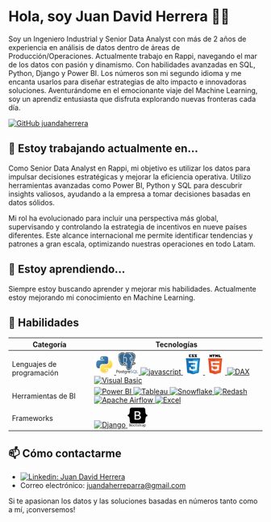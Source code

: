 # Hola, soy Juan David Herrera 👋🏻

Soy un Ingeniero Industrial y Senior Data Analyst con más de 2 años de experiencia en análisis de datos dentro de áreas de Producción/Operaciones. Actualmente trabajo en Rappi, navegando el mar de los datos con pasión y dinamismo. Con habilidades avanzadas en SQL, Python, Django y Power BI. Los números son mi segundo idioma y me encanta usarlos para diseñar estrategias de alto impacto e innovadoras soluciones. Aventurándome en el emocionante viaje del Machine Learning, soy un aprendiz entusiasta que disfruta explorando nuevas fronteras cada día.


[![GitHub juandaherrera](https://img.shields.io/github/followers/juandaherrera?label=followers&style=social)](https://github.com/juandaherrera)

## 🔭 Estoy trabajando actualmente en...

Como Senior Data Analyst en Rappi, mi objetivo es utilizar los datos para impulsar decisiones estratégicas y mejorar la eficiencia operativa. Utilizo herramientas avanzadas como Power BI, Python y SQL para descubrir insights valiosos, ayudando a la empresa a tomar decisiones basadas en datos sólidos.

Mi rol ha evolucionado para incluir una perspectiva más global, supervisando y controlando la estrategia de incentivos en nueve países diferentes. Este alcance internacional me permite identificar tendencias y patrones a gran escala, optimizando nuestras operaciones en todo Latam.

## 🌱 Estoy aprendiendo...

Siempre estoy buscando aprender y mejorar mis habilidades. Actualmente estoy mejorando mi conocimiento en Machine Learning.

## 💼 Habilidades

| Categoría | Tecnologías | 
| ---- | ---- |
| Lenguajes de programación | <!-- Python --> <a href="https://www.python.org" target="_blank" rel="noreferrer"> <img src="https://raw.githubusercontent.com/devicons/devicon/master/icons/python/python-original.svg" alt="python" width="40" height="40"/> </a> <!-- PostgreSQL --> <a href="https://www.postgresql.org" target="_blank" rel="noreferrer"> <img src="https://raw.githubusercontent.com/devicons/devicon/master/icons/postgresql/postgresql-original-wordmark.svg" alt="postgresql" width="45" height="45"/> </a> <!-- Javascript --> <a href="https://developer.mozilla.org/en-US/docs/Web/JavaScript" target="_blank" rel="noreferrer"> <img src="https://upload.wikimedia.org/wikipedia/commons/d/d4/Javascript-shield.svg" alt="javascript" width="40" height="40"/> </a> <!-- CSS3 --> <a href="https://developer.mozilla.org/es/docs/Web/CSS" target="_blank" rel="noreferrer"> <img src="https://raw.githubusercontent.com/devicons/devicon/master/icons/css3/css3-original-wordmark.svg" alt="CSS3" width="40" height="40"/> </a> <!-- HTML5 --> <a href="https://developer.mozilla.org/es/docs/Web/HTML" target="_blank" rel="noreferrer"> <img src="https://raw.githubusercontent.com/devicons/devicon/master/icons/html5/html5-original-wordmark.svg" alt="HTML5" width="40" height="40"/> </a> <!-- DAX --> <a href="https://learn.microsoft.com/en-us/power-bi/transform-model/desktop-quickstart-learn-dax-basics" target="_blank" rel="noreferrer"> <img src="https://upload.wikimedia.org/wikipedia/commons/b/b9/DAX_logo.svg" alt="DAX" width="53" height="40"/> </a> <!-- Visual Basic --> <a href="https://learn.microsoft.com/en-us/office/vba/library-reference/concepts/getting-started-with-vba-in-office" target="_blank" rel="noreferrer"> <img src="https://upload.wikimedia.org/wikipedia/commons/7/78/Microsoft_Visual_Basic_for_Applications_logo.svg" alt="Visual Basic" width="128" height="40"/> </a> |
| Herramientas de BI | <!-- Power BI --> <a href="https://powerbi.microsoft.com/es-es/" target="_blank" rel="noreferrer"> <img src="https://upload.wikimedia.org/wikipedia/commons/c/cf/New_Power_BI_Logo.svg" alt="Power BI" width="40" height="40"/> </a> <!-- Tableau --> <a href="https://www.tableau.com/" target="_blank" rel="noreferrer"> <img src="https://seeklogo.com/images/T/tableau-software-logo-F1CE2CA54A-seeklogo.com.png" alt="Tableau" width="41" height="40"/> </a> <!-- Snowflake --> <a href="#" target="_blank" rel="noreferrer"> <img src="https://companieslogo.com/img/orig/SNOW-35164165.png?t=1634190631" alt="Snowflake" width="40" height="40"/> </a> <!-- Redash --> <a href="https://redash.io/" target="_blank" rel="noreferrer"> <img src="https://www.vectorlogo.zone/logos/redashio/redashio-icon.svg" alt="Redash" width="40" height="40"/> </a> <!-- Airflow --> <a href="https://airflow.apache.org/" target="_blank" rel="noreferrer"> <img src="https://cwiki.apache.org/confluence/download/attachments/145723561/airflow_transparent.png?api=v2" alt="Apache Airflow" width="40" height="40"/> </a> <!-- Excel --> <a href="https://www.microsoft.com/es-co/microsoft-365/excel" target="_blank" rel="noreferrer"> <img src="https://upload.wikimedia.org/wikipedia/commons/3/34/Microsoft_Office_Excel_%282019%E2%80%93present%29.svg" alt="Excel" width="40" height="40"/> </a>   | 
| Frameworks | <!-- Django --> <a href="https://www.djangoproject.com/" target="_blank" rel="noreferrer"> <img src="https://cdn.worldvectorlogo.com/logos/django.svg" alt="Django" width="40" height="40"/> </a> <!-- Bootstrap --> <a href="https://getbootstrap.com" target="_blank" rel="noreferrer"> <img src="https://raw.githubusercontent.com/devicons/devicon/master/icons/bootstrap/bootstrap-plain-wordmark.svg" alt="Bootstrap" width="40" height="40"/> </a> |


## 📫 Cómo contactarme

- [![Linkedin: Juan David Herrera](https://img.shields.io/badge/-JuanDavidHerrera-blue?style=flat-square&logo=Linkedin&logoColor=white&link=https://www.linkedin.com/in/juan-david-herrera/)](https://www.linkedin.com/in/juan-david-herrera/)
- Correo electrónico: [juandaherreparra@gmail.com](mailto:juandaherreparra@gmail.com)

Si te apasionan los datos y las soluciones basadas en números tanto como a mí, ¡conversemos!
